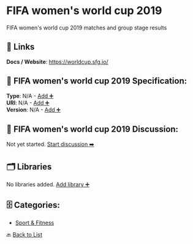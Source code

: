 # FIFA women's world cup 2019

FIFA women's world cup 2019 matches and group stage results

##  🔗 Links
**Docs / Website**: https://worldcup.sfg.io/

## 🧬 FIFA women's world cup 2019 Specification:
**Type**: N/A - [Add ➕](https://github.com/apis-list/apis-list/edit/main/apis.yaml#L6109)  
**URI**: N/A - [Add ➕](https://github.com/apis-list/apis-list/edit/main/apis.yaml#L6109)  
**Version**: N/A - [Add ➕](https://github.com/apis-list/apis-list/edit/main/apis.yaml#L6109)

## 💬 FIFA women's world cup 2019 Discussion:
Not yet started. [Start discussion ➡️](https://github.com/apis-list/apis-list/discussions/new)

## 🗂️ Libraries

No libraries added. [Add library ➕](https://github.com/apis-list/apis-list/edit/main/apis.yaml#L6109)    


## 🗄️ Categories:
- [Sport & Fitness](https://github.com/apis-list/apis-list#sport--fitness-)

🔙  [Back to List](https://github.com/apis-list/apis-list)
